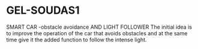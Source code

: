 # GEL-SOUDAS1
SMART CAR -obstacle avoidance AND LIGHT FOLLOWER
The initial idea is to improve the operation of the car that avoids obstacles and at the same time give it the added function to follow the intense light.
